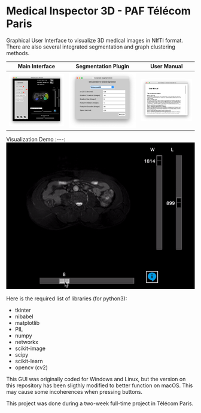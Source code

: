 # Medical Inspector 3D - PAF Télécom Paris
Graphical User Interface to visualize 3D medical images in NIfTI format. There are also several integrated segmentation and graph clustering methods.

Main Interface|Segmentation Plugin|User Manual
:---:|:---:|:---:
![](/Screenshots/app.png)|![](/Screenshots/segmentation.png)|![](/Screenshots/manual.png)

Visualization Demo
:---:
![](/Screenshots/demo.gif)

Here is the required list of libraries (for python3):
- tkinter 
- nibabel
- matplotlib
- PIL
- numpy
- networkx
- scikit-image
- scipy
- scikit-learn
- opencv (cv2)

This GUI was originally coded for Windows and Linux, but the version on this repository has been sligthly modified to better function on macOS. This may cause some incoherences when pressing buttons.

This project was done during a two-week full-time project in Télécom Paris.
